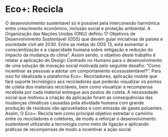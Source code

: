 # Eco+: Recicla
  O desenvolvimento sustentável só é possível pela interconexão harmônica entre crescimento econômico, inclusão social e proteção ambiental. A Organização das Nações Unidas (ONU) definiu 17 Objetivos de Desenvolvimento Sustentável (ODS) que devem guiar iniciativas de países e sociedade civil até 2030. Entre as metas do ODS 13, está aumentar a conscientização e a capacidade humana sobre mitigação e redução do impacto da mudança do clima”. 
  Assim sendo, o objetivo deste trabalho é relatar a aplicação do Design Centrado no Humano para o desenvolvimento de uma solução de inovação social motivada pelo seguinte desafio: “Como incentivar as pessoas a adotar um comportamento ecossustentável?”. Para isso foi idealizada a plataforma Eco+: Recicladores, aplicação mobile que fará suporte tecnológico aos recicladores que poderão visualizar os pontos de coleta dos materiais recicláveis, bem como visualizar a recompensa recebida por cada material entregue aos postos de coleta.
  A necessidade social que motivou a criação da aplicação foram as consequências das mudanças climáticas causadas pela atividade humana com grande produção de resíduos não aproveitados e com emissão de gases poluentes.
  Assim, O Eco+: Recicla tem como principal objetivo estreitar o caminho entre os recicladores e coletores, de modo a reforçar o desenvolvimento sustentável utilizando a tecnologia como meio de ligação e aplicando práticas de recompensas de modo a incentivar a ação social.

